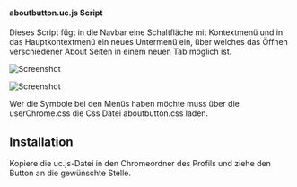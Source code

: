 #### aboutbutton.uc.js Script ####

Dieses Script fügt in die Navbar eine Schaltfläche mit Kontextmenü
und in das Hauptkontextmenü ein neues Untermenü ein, über welches
das Öffnen verschiedener About Seiten in einem neuen Tab möglich ist.

![Screenshot](https://raw.githubusercontent.com/Endor8/userChrome.js/master/aboutbutton/Bild20.png)

![Screenshot](https://raw.githubusercontent.com/Endor8/userChrome.js/master/aboutbutton/Bild21.png)

Wer die Symbole bei den Menüs haben möchte muss über die userChrome.css
die Css Datei aboutbutton.css laden.

## Installation

Kopiere die uc.js-Datei in den Chromeordner des Profils und ziehe den Button an die gewünschte Stelle.    


